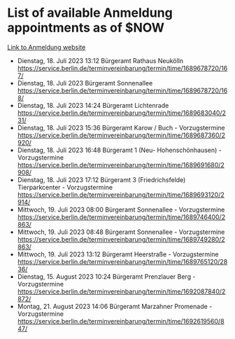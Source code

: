 # List of available Anmeldung appointments as of $NOW
[Link to Anmeldung website](https://service.berlin.de/terminvereinbarung/termin/tag.php?termin=1&anliegen[]=120686&dienstleisterlist=122210,122217,327316,122219,327312,122227,327314,122231,327346,122243,327348,122254,122252,329742,122260,329745,122262,329748,122271,327278,122273,327274,122277,327276,330436,122280,327294,122282,327290,122284,327292,122291,327270,122285,327266,122286,327264,122296,327268,150230,329760,122297,327286,122294,327284,122312,329763,122314,329775,122304,327330,122311,327334,122309,327332,317869,122281,327352,122279,329772,122283,122276,327324,122274,327326,122267,329766,122246,327318,122251,327320,122257,327322,122208,327298,122226,327300&herkunft=http%3A%2F%2Fservice.berlin.de%2Fdienstleistung%2F120686%2F)
- Dienstag, 18. Juli 2023 13:12 Bürgeramt Rathaus Neukölln https://service.berlin.de/terminvereinbarung/termin/time/1689678720/167/
- Dienstag, 18. Juli 2023  Bürgeramt Sonnenallee https://service.berlin.de/terminvereinbarung/termin/time/1689678720/168/
- Dienstag, 18. Juli 2023 14:24 Bürgeramt Lichtenrade https://service.berlin.de/terminvereinbarung/termin/time/1689683040/231/
- Dienstag, 18. Juli 2023 15:36 Bürgeramt Karow / Buch - Vorzugstermine https://service.berlin.de/terminvereinbarung/termin/time/1689687360/2920/
- Dienstag, 18. Juli 2023 16:48 Bürgeramt 1 (Neu- Hohenschönhausen) - Vorzugstermine https://service.berlin.de/terminvereinbarung/termin/time/1689691680/2908/
- Dienstag, 18. Juli 2023 17:12 Bürgeramt 3 (Friedrichsfelde) Tierparkcenter - Vorzugstermine https://service.berlin.de/terminvereinbarung/termin/time/1689693120/2914/
- Mittwoch, 19. Juli 2023 08:00 Bürgeramt Sonnenallee - Vorzugstermine https://service.berlin.de/terminvereinbarung/termin/time/1689746400/2863/
- Mittwoch, 19. Juli 2023 08:48 Bürgeramt Sonnenallee - Vorzugstermine https://service.berlin.de/terminvereinbarung/termin/time/1689749280/2863/
- Mittwoch, 19. Juli 2023 13:12 Bürgeramt Heerstraße - Vorzugstermine https://service.berlin.de/terminvereinbarung/termin/time/1689765120/2836/
- Dienstag, 15. August 2023 10:24 Bürgeramt Prenzlauer Berg - Vorzugstermine https://service.berlin.de/terminvereinbarung/termin/time/1692087840/2872/
- Montag, 21. August 2023 14:06 Bürgeramt Marzahner Promenade - Vorzugstermine https://service.berlin.de/terminvereinbarung/termin/time/1692619560/847/

